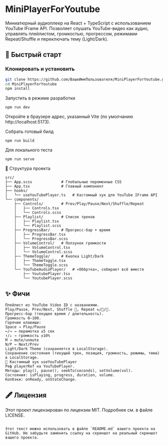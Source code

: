 # MiniPlayerForYoutube

Миниатюрный аудиоплеер на React + TypeScript с использованием YouTube IFrame API. Позволяет слушать YouTube-видео как аудио, управлять плейлистом, громкостью, прогрессом, режимами Repeat/Shuffle и переключать тему (Light/Dark).

## 🚀 Быстрый старт

### Клонировать и установить

```bash
git clone https://github.com/ВашеИмяПользователя/MiniPlayerForYoutube.git
cd MiniPlayerForYoutube
npm install
```

Запустить в режиме разработки

```
npm run dev
```

Откройте в браузере адрес, указанный Vite (по умолчанию http://localhost:5173).

Собрать готовый билд
```
npm run build
```
Для локального теста
```
npm run serve
```
📁 Структура проекта

```
src/
├── App.scss             # Глобальные переменные CSS
├── App.tsx              # Главный компонент
├── hooks/
│   └── useYouTubePlayer.ts   # Кастомный хук для YouTube IFrame API
└── components/
    ├── Controls/        # Prev/Play/Pause/Next/Shuffle/Repeat
    │   ├── Controls.tsx
    │   └── Controls.scss
    ├── Playlist/        # Список треков
    │   ├── Playlist.tsx
    │   └── Playlist.scss
    ├── ProgressBar/     # Прогресс-бар + время
    │   ├── ProgressBar.tsx
    │   └── ProgressBar.scss
    ├── VolumeControl/   # Ползунок громкости
    │   ├── VolumeControl.tsx
    │   └── VolumeControl.scss
    ├── ThemeToggle/     # Кнопка Light/Dark
    │   ├── ThemeToggle.tsx
    │   └── ThemeToggle.scss
    └── YouTubeAudioPlayer/   # «Обёртка», собирает всё вместе
        ├── YoutubePlayer.tsx
        └── YoutubePlayer.scss

```

## ✨ Фичи
```
Плейлист из YouTube Video ID с названиями.
Play/Pause, Prev/Next, Shuffle 🔀, Repeat ↻/🔁/🔂.
Прогресс-бар (текущее время / длительность).
Громкость 0–100.
Горячие клавиши:
Space → Play/Pause
←/→ → перемотка ±5 сек
↑/↓ → громкость ±10%
M → mute/unmute
N/P → Next/Prev
Light/Dark Theme (сохраняется в LocalStorage).
Сохранение состояния (текущий трек, позиция, громкость, режимы, тема) в LocalStorage.
🔧 Кастомный хук useYouTubePlayer
Реф playerRef на YouTubePlayer.
Методы: play(), pause(), seekTo(seconds), setVolume(vol).
Состояния: isPlaying, progress, duration, volume.
Колбэки: onReady, onStateChange.
```
## 🖋 Лицензия
Этот проект лицензирован по лицензии MIT. Подробнее см. в файле LICENSE.
```

Этот текст можно использовать в файле `README.md` вашего проекта на GitHub. Не забудьте заменить ссылку на скриншот на реальный скриншот вашего проекта.

```
